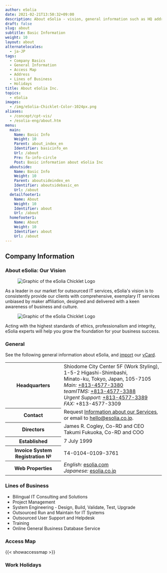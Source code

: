 ```yaml
---
author: eSolia
date: 2021-02-21T13:50:32+09:00
description: About eSolia - vision, general information such as HQ address, contact information, map, directors, and lines of business.
draft: false
slug: about
subtitle: Basic Information
weight: 10
layout: about
alternatelocales:
  - ja-JP
tags:
  - Company Basics
  - General Information
  - Access Map
  - Address
  - Lines of Business
  - Holidays
title: About eSolia Inc.
topics:
  - eSolia
images:
  - /img/eSolia-Chicklet-Color-1024px.png
aliases:
  - /concept/cpt-vis/
  - /esolia-eng/about.htm
menu:
  main:
    Name: Basic Info
    Weight: 10
    Parent: about_index_en
    Identifier: basicinfo_en
    Url: /about
    Pre: fa-info-circle
    Post: Basic information about eSolia Inc
  aboutside:
    Name: Basic Info
    Weight: 10
    Parent: aboutsideindex_en    
    Identifier: aboutsidebasic_en
    Url: /about
  detailfooter1:
    Name: About
    Weight: 10
    Identifier: about
    Url: /about
  homefooter1:
    Name: About
    Weight: 10
    Identifier: about
    Url: /about  
---
```


## Company Information


### About eSolia: Our Vision

<figure class="image is-128x128 is-pulled-left is-hidden-mobile">
<img class="" data-caption="eSolia Logo" alt="Graphic of the eSolia Chicklet Logo" src="/img/eSolia-Chicklet-Color.svg" >
</figure>

As a leader in our market for outsourced IT services, eSolia's vision is to consistently provide our clients with comprehensive, exemplary IT services unbiased by maker affiliation, designed and delivered with a keen awareness of business and culture. 

<figure class="image is-256x256 is-hidden-tablet">
<img class="" data-caption="eSolia Logo" alt="Graphic of the eSolia Chicklet Logo" src="/img/eSolia-Chicklet-Color.svg" >
</figure>

Acting with the highest standards of ethics, professionalism and integrity, eSolia experts will help you grow the foundation for your business success.

### General

See the following general information about eSolia, and [import](/post/how-to-use-vcards) our [vCard](/eSolia-Contacts-vCard.vcf).

<table class="table is-striped is-hoverable is-fullwidth is-bordered is-size-7-mobile is-size-6-tablet is-size-5-desktop">
  <tbody>
    <tr>
      <th class="has-text-right is-uppercase">Headquarters</th>
      <td>Shiodome City Center 5F (Work Styling), 1-5-2 Higashi-Shimbashi, <br>
      Minato-ku, Tokyo, Japan, 105-7105<br>
    <em>Main:</em> <a href="tel:+813-4577-3380">+813-4577-3380</a><br>
    <em>teamITMS:</em> <a href="tel:+813-4577-3388">+813-4577-3388</a><br>
    <em>Urgent Support:</em> <a href="tel:+813-4577-3389">+813-4577-3389</a><br>
    <em>FAX:</em> +813-4577-3309<br></td>
    </tr>
    <tr>
      <th class="has-text-right is-uppercase">Contact</th>
      <td>Request <a href="/info-request">Information about our Services</a>, or email to <a href="mailto:hello@esolia.co.jp">hello@esolia.co.jp</a>.</td>
    </tr>
    <tr>
      <th class="has-text-right is-uppercase">Directors</th>
      <td>James R. Cogley, Co-RD and CEO<br>
    Takumi Fukuoka, Co-RD and COO</td>
    </tr>
    <tr>
      <th class="has-text-right is-uppercase">Established</th>
      <td>7 July 1999</td>
    </tr>
    <tr>
      <th class="has-text-right is-uppercase">Invoice System Registration №</th>
      <td>T4-0104-0109-3761</td>
    </tr>
    <tr>
      <th class="has-text-right is-uppercase">Web Properties</th>
      <td><em>English:</em> <a href="https://esolia.com">esolia.com</a><br>
    <em>Japanese:</em> <a href="https://esolia.co.jp">esolia.co.jp</a></td>
    </tr>
  </tbody>
</table>

### Lines of Business
  
* Bilingual IT Consulting and Solutions
* Project Management
* System Engineering - Design, Build, Validate, Test, Upgrade
* Outsourced Run and Maintain for IT Systems
* Outsourced User Support and Helpdesk
* Training
* Online General Business Database Service
  
### Access Map
  
{{< showaccessmap >}}

### Work Holidays

<script src="https://pro.dbflex.net/secure/embed.js"
  data-url="/ev-628266/db/15331/view.aspx"></script>
